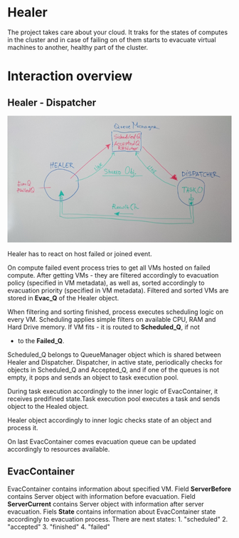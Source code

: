 Healer
======
The project takes care about your cloud. It traks for the states of 
computes in the cluster and in case of failing on of them starts to 
evacuate virtual machines to another, healthy part of the cluster.


Interaction overview
====================

Healer - Dispatcher
-------------------
![Alt text](pict/DSC_0371.png?raw=true "Healer - Dispatcher interaction overview")

Healer has to react on host failed or joined event.

On compute failed event process tries to get all VMs hosted on failed
compute. After getting VMs - they are filtered accordingly to evacuation
policy (specified in VM metadata), as well as, sorted accordingly to
evacuation priority (specified in VM metadata). Filtered and sorted VMs
are stored in **Evac_Q** of the Healer object.
 
When filtering and sorting finished, process executes scheduling logic
on every VM. Scheduling applies simple filters on available CPU, RAM and
Hard Drive memory. If VM fits - it is routed to **Scheduled_Q**, if not 
- to the **Failed_Q**.
 
Scheduled_Q belongs to QueueManager object which is shared between Healer
and Dispatcher. Dispatcher, in active state, periodically checks for
objects in Scheduled_Q and Accepted_Q, and if one of the queues is not
empty, it pops and sends an object to task execution pool.

During task execution accordingly to the inner logic of EvacContainer, it
receives predifined state.Task execution pool executes a task and sends
object to the Healed object.

Healer object accordingly to inner logic checks state of an object and
process it.

On last EvacContainer comes evacuation queue can be updated accordingly
to resources available.


EvacContainer
-------------

EvacContainer contains information about specified VM. 
Field **ServerBefore** contains Server object with information before
evacuation.
Field **ServerCurrent** contains Server object with information after
server evacuation.
Fiels **State** contains information about EvacContainer state accordingly
to evacuation process. There are next states: 
    1. "scheduled" 
    2. "accepted" 
    3. "finished" 
    4. "failed"

